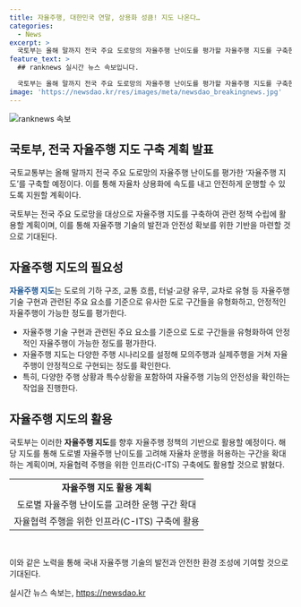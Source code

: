 ```yaml
---
title: 자율주행, 대한민국 연말, 상용화 성큼! 지도 나온다…
categories:
  - News
excerpt: >
  국토부는 올해 말까지 전국 주요 도로망의 자율주행 난이도를 평가할 자율주행 지도를 구축한다. 이를 통해 자율주행 차량의 안전한 운행을 촉진하고, 관련 정책 수립에 활용할 계획이다. 자율주행 기술을 실증하기 위해 임시운행 허가를 받은 차량 수가 늘어나고, 자율주행 지도는 도로의 기하 구조, 교통 흐름, 터널·교량 유무 등을 평가하여 자율주행의 안정성을 검증할 예정이다. 또한, 자율주행 정책을 전환하여 자율차 운행을 허용하는 구간을 확대할 계획이며, C-ITS를 활용한 자율협력 주행을 위해 자율주행 지도를 활용할 예정이다. 
feature_text: >
  ## ranknews 실시간 뉴스 속보입니다.

  국토부는 올해 말까지 전국 주요 도로망의 자율주행 난이도를 평가할 자율주행 지도를 구축한다. 이를 통해 자율주행 차량의 안전한 운행을 촉진하고, 관련 정책 수립에 활용할 계획이다. 자율주행 기술을 실증하기 위해 임시운행 허가를 받은 차량 수가 늘어나고, 자율주행 지도는 도로의 기하 구조, 교통 흐름, 터널·교량 유무 등을 평가하여 자율주행의 안정성을 검증할 예정이다. 또한, 자율주행 정책을 전환하여 자율차 운행을 허용하는 구간을 확대할 계획이며, C-ITS를 활용한 자율협력 주행을 위해 자율주행 지도를 활용할 예정이다. 
image: 'https://newsdao.kr/res/images/meta/newsdao_breakingnews.jpg'
---
```


<p><img src="https://newsdao.kr/res/images/meta/newsdao_breakingnews.jpg" alt="ranknews 속보" /></p>

<h2 data-ke-size="size26">국토부, 전국 자율주행 지도 구축 계획 발표</h2>

<p>국토교통부는 올해 말까지 전국 주요 도로망의 자율주행 난이도를 평가한 ‘자율주행 지도’를 구축할 예정이다. 이를 통해 자율차 상용화에 속도를 내고 안전하게 운행할 수 있도록 지원할 계획이다.</p>

<p data-ke-size="size16">국토부는 전국 주요 도로망을 대상으로 자율주행 지도를 구축하여 관련 정책 수립에 활용할 계획이며, 이를 통해 자율주행 기술의 발전과 안전성 확보를 위한 기반을 마련할 것으로 기대된다.</p>

<h2 data-ke-size="size24">자율주행 지도의 필요성</h2>

<p><b><span style="color: #1a5490;">자율주행 지도</span></b>는 도로의 기하 구조, 교통 흐름, 터널·교량 유무, 교차로 유형 등 자율주행 기술 구현과 관련된 주요 요소를 기준으로 유사한 도로 구간들을 유형화하고, 안정적인 자율주행이 가능한 정도를 평가한다.</p>

<ul>
  <li>자율주행 기술 구현과 관련된 주요 요소를 기준으로 도로 구간들을 유형화하여 안정적인 자율주행이 가능한 정도를 평가한다.</li>
  <li>자율주행 지도는 다양한 주행 시나리오를 설정해 모의주행과 실제주행을 거쳐 자율주행이 안정적으로 구현되는 정도를 확인한다.</li>
  <li>특히, 다양한 주행 상황과 특수상황을 포함하여 자율주행 기능의 안전성을 확인하는 작업을 진행한다.</li>
</ul>

<h2 data-ke-size="size24">자율주행 지도의 활용</h2>

<p>국토부는 이러한 <b>자율주행 지도</b>를 향후 자율주행 정책의 기반으로 활용할 예정이다. 해당 지도를 통해 도로별 자율주행 난이도를 고려해 자율차 운행을 허용하는 구간을 확대하는 계획이며, 자율협력 주행을 위한 인프라(C-ITS) 구축에도 활용할 것으로 밝혔다.</p>

<table style="width: 100%;">
<tbody>
<tr>
<td style="text-align: center; height: 17px;"><b>자율주행 지도 활용 계획</b></td>
</tr>
<tr>
<td style="text-align: center; height: 17px;">도로별 자율주행 난이도를 고려한 운행 구간 확대</td>
</tr>
<tr>
<td style="text-align: center; height: 17px;">자율협력 주행을 위한 인프라(C-ITS) 구축에 활용</td>
</tr>
</tbody>
</table>

<p data-ke-size="size16">&nbsp;</p>

<p>이와 같은 노력을 통해 국내 자율주행 기술의 발전과 안전한 환경 조성에 기여할 것으로 기대된다.</p>
실시간 뉴스 속보는, <a href="https://newsdao.kr" rel="dofollow">https://newsdao.kr</a>


